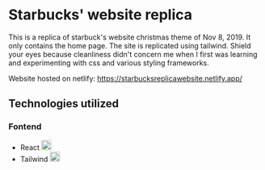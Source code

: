 # Starbucks' website replica

This is a replica of starbuck's website christmas theme of Nov 8, 2019. It only contains the home page. The site is replicated using tailwind. Shield your eyes because cleanliness didn't concern me when I first was learning and experimenting with css and various styling frameworks.

Website hosted on netlify: https://starbucksreplicawebsite.netlify.app/

## Technologies utilized

### Fontend

- React <img src="https://i.ibb.co/nb965ST/react-Logo.png" width="20" title="hover text">
- Tailwind <img src="https://i.ibb.co/mhCwGWx/tailwind.png" width="20" title="hover text">
